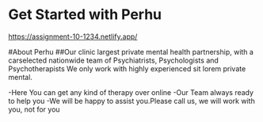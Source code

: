 # Get Started with Perhu
https://assignment-10-1234.netlify.app/



#About Perhu
##Our clinic largest private mental health partnership, with a carselected nationwide team of Psychiatrists, Psychologists and Psychotherapists We only work with highly experienced sit lorem private mental.


-Here You can get any kind of therapy over online
-Our Team always ready to help you
-We will be happy to assist you.Please call us, we will work with you, not for you
